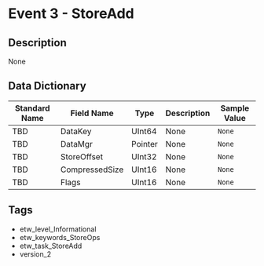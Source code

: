 # Event 3 - StoreAdd

## Description
None

## Data Dictionary
|Standard Name|Field Name|Type|Description|Sample Value|
|---|---|---|---|---|
|TBD|DataKey|UInt64|None|`None`|
|TBD|DataMgr|Pointer|None|`None`|
|TBD|StoreOffset|UInt32|None|`None`|
|TBD|CompressedSize|UInt16|None|`None`|
|TBD|Flags|UInt16|None|`None`|

## Tags
* etw_level_Informational
* etw_keywords_StoreOps
* etw_task_StoreAdd
* version_2